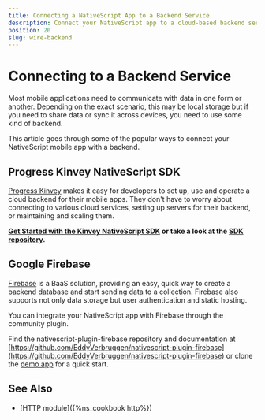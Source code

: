 ```yaml
---
title: Connecting a NativeScript App to a Backend Service
description: Connect your NativeScript app to a cloud-based backend services like Progress Kinvey or Google Firebase.
position: 20
slug: wire-backend
---
```



# Connecting to a Backend Service

Most mobile applications need to communicate with data in one form or another. Depending on the exact scenario, this may be local storage but if you need to share data or sync it across devices, you need to use some kind of backend.


This article goes through some of the popular ways to connect your NativeScript mobile app with a backend.


## Progress Kinvey NativeScript SDK

[Progress Kinvey](https://www.progress.com/kinvey) makes it easy for developers to set up, use and operate a cloud backend for their mobile apps. They don't have to worry about connecting to various cloud services, setting up servers for their backend, or maintaining and scaling them.

__[Get Started with the Kinvey NativeScript SDK](https://devcenter.kinvey.com/nativescript/guides/getting-started) or take a look at the [SDK repository](https://github.com/Kinvey/nativescript-sdk).__

## Google Firebase  

[Firebase](https://firebase.google.com/) is a BaaS solution, providing an easy, quick way to create a backend database and start sending data to a collection. Firebase also supports not only data storage but user authentication and static hosting.

You can integrate your NativeScript app with Firebase through the community plugin.

Find the nativescript-plugin-firebase repository and documentation at [https://github.com/EddyVerbruggen/nativescript-plugin-firebase](https://github.com/EddyVerbruggen/nativescript-plugin-firebase) or clone the [demo app](https://github.com/EddyVerbruggen/nativescript-plugin-firebase-demo) for a quick start.


## See Also
* [HTTP module]({%ns_cookbook http%})